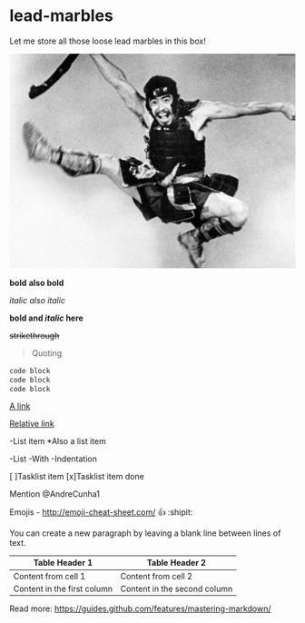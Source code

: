 # lead-marbles
Let me store all those loose lead marbles in this box!


![Toshiro Mifune](images/random/Toshiro_Mifune_-_Seven_Samurai_1954_(Akira_Kurosawa).jpg?raw=true "Title: Toshiro Mifune")


**bold**
__also bold__

*italic*
_also italic_

**bold and _italic_ here**

~~strikethrough~~

>Quoting

```
code block
code block
code block
```

[A link](google.com)

[Relative link](meta/TODO.txt)

-List item
*Also a list item

-List
	-With
		-Indentation

[ ]Tasklist item
[x]Tasklist item done

Mention @AndreCunha1

Emojis  - http://emoji-cheat-sheet.com/
:+1: :shipit:


You can create a new paragraph by leaving a blank line between lines of text.

Table Header 1 | Table Header 2
-------------- | --------------
Content from cell 1 | Content from cell 2
Content in the first column | Content in the second column

Read more: https://guides.github.com/features/mastering-markdown/
